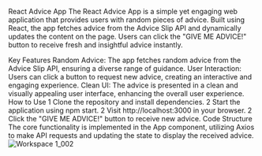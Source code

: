 
React Advice App
The React Advice App is a simple yet engaging web application that provides users with random pieces of advice. Built using React, the app fetches advice from the Advice Slip API and dynamically updates the content on the page. Users can click the "GIVE ME ADVICE!" button to receive fresh and insightful advice instantly.

Key Features
Random Advice: The app fetches random advice from the Advice Slip API, ensuring a diverse range of guidance.
User Interaction: Users can click a button to request new advice, creating an interactive and engaging experience.
Clean UI: The advice is presented in a clean and visually appealing user interface, enhancing the overall user experience.
How to Use
1 Clone the repository and install dependencies.
2 Start the application using npm start.
2 Visit http://localhost:3000 in your browser.
2 Click the "GIVE ME ADVICE!" button to receive new advice.
Code Structure
The core functionality is implemented in the App component, utilizing Axios to make API requests and updating the state to display the received advice. 
![Workspace 1_002](https://github.com/Aminsouhail/Quote-Generator---React-Fetch-API-Data-/assets/99737134/2f3368b3-b1f6-414b-bfea-2bed9b03e578)

